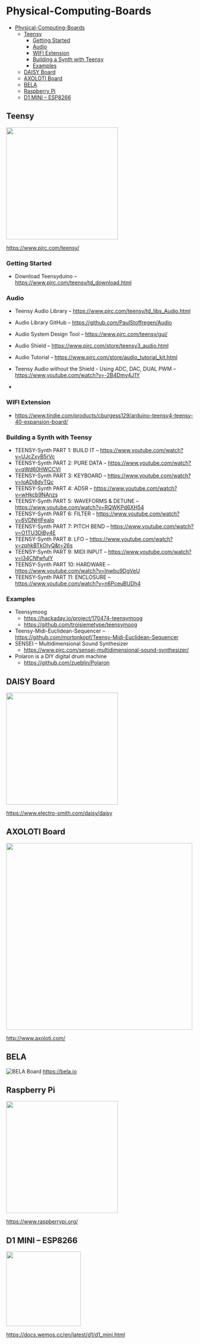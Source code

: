 # Physical-Computing-Boards

- [Physical-Computing-Boards](#physical-computing-boards)
  - [Teensy](#teensy)
    - [Getting Started](#getting-started)
    - [Audio](#audio)
    - [WIFI Extension](#wifi-extension)
    - [Building a Synth with Teensy](#building-a-synth-with-teensy)
    - [Examples](#examples)
  - [DAISY Board](#daisy-board)
  - [AXOLOTI Board](#axoloti-board)
  - [BELA](#bela)
  - [Raspberry Pi](#raspberry-pi)
  - [D1 MINI – ESP8266](#d1-mini--esp8266)

## Teensy
<img src="https://forum.pjrc.com/teensy40_front.jpg" width="300">

https://www.pjrc.com/teensy/

### Getting Started
- Download Teensyduino – https://www.pjrc.com/teensy/td_download.html


### Audio
- Teensy Audio Library – https://www.pjrc.com/teensy/td_libs_Audio.html
- Audio Library GitHub – https://github.com/PaulStoffregen/Audio
- Audio System Design Tool – https://www.pjrc.com/teensy/gui/
- Audio Shield – https://www.pjrc.com/store/teensy3_audio.html
- Audio Tutorial – https://www.pjrc.com/store/audio_tutorial_kit.html

- Teensy Audio without the Shield - Using ADC, DAC, DUAL PWM – https://www.youtube.com/watch?v=-2B4Dmy4J1Y
- 

### WIFI Extension
- https://www.tindie.com/products/cburgess129/arduino-teensy4-teensy-40-expansion-board/

### Building a Synth with Teensy
- TEENSY-Synth PART 1: BUILD IT – https://www.youtube.com/watch?v=UJcZxyB5rVc
- TEENSY-Synth PART 2: PURE DATA – https://www.youtube.com/watch?v=qWd60HWCCVI
- TEENSY-Synth PART 3: KEYBOARD – https://www.youtube.com/watch?v=IoADj8dvTQc
- TEENSY-Synth PART 4: ADSR – https://www.youtube.com/watch?v=wHkcb9NAnzs
- TEENSY-Synth PART 5: WAVEFORMS & DETUNE – https://www.youtube.com/watch?v=RQWKPd6XH54
- TEENSY-Synth PART 6: FILTER – https://www.youtube.com/watch?v=6VDNHlFealo
- TEENSY-Synth PART 7: PITCH BEND – https://www.youtube.com/watch?v=O1TU3DiBy4E
- TEENSY-Synth PART 8: LFO – https://www.youtube.com/watch?v=zphkBTkOIyQ&t=26s
- TEENSY-Synth PART 9: MIDI INPUT – https://www.youtube.com/watch?v=l34CNfwfuIY
- TEENSY-Synth PART 10: HARDWARE – https://www.youtube.com/watch?v=Inwbu9DgVeU
- TEENSY-Synth PART 11: ENCLOSURE – https://www.youtube.com/watch?v=n6PceuBUDh4

### Examples
- Teensymoog
  - https://hackaday.io/project/170474-teensymoog
  - https://github.com/troisiemetype/teensymoog
- Teensy-Midi-Euclidean-Sequencer – https://github.com/mortonkopf/Teensy-Midi-Euclidean-Sequencer
- SENSEI – Multidimensional Sound Synthesizer
  - https://www.pjrc.com/sensei-multidimensional-sound-synthesizer/
- Polaron is a DIY digital drum machine
  - https://github.com/zueblin/Polaron
   

## DAISY Board
<img src="https://images.squarespace-cdn.com/content/v1/58d03fdc1b10e3bf442567b8/1591827747342-HCXMM2NNR26SP5F4U2CJ/ke17ZwdGBToddI8pDm48kN5PbQBGNYbW-5Hm1pf8hRF7gQa3H78H3Y0txjaiv_0fDoOvxcdMmMKkDsyUqMSsMWxHk725yiiHCCLfrh8O1z4YTzHvnKhyp6Da-NYroOW3ZGjoBKy3azqku80C789l0kLp48N9LluBiCpBrPZntaz462IffsVrAff3VJkwKncM1HZuDnV98dfxM9yHlqFkUQ/DaisyPinoutRev4%404x.png?format=500w" width="300">

https://www.electro-smith.com/daisy/daisy

## AXOLOTI Board
<img src="http://www.axoloti.com/wp-content/uploads/2013/12/IMG_1117_whitebg.jpg" width="500">

http://www.axoloti.com/


## BELA
![BELA Board](https://bela.io/images/products/bela.png "BELA")
https://bela.io


## Raspberry Pi
<img src="https://www.raspberrypi.org/homepage-9df4b/static/90d7d8e3687e9ce4a322143ccca1b8a9/43eee/rpf-products%252Ff532739a-171e-4aa0-b9f3-d05e20710b69_raspberry-pi-4-model-b.jpg
" width="300">

https://www.raspberrypi.org/

## D1 MINI – ESP8266
<img src="https://docs.wemos.cc/en/latest/_images/d1_mini_v3.1.0_1_16x16.jpg" width="200">

https://docs.wemos.cc/en/latest/d1/d1_mini.html






